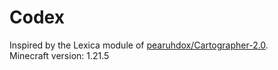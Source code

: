 # Codex

Inspired by the Lexica module of [pearuhdox/Cartographer-2.0](https://github.com/pearuhdox/Cartographer-2.0).  
Minecraft version: 1.21.5
